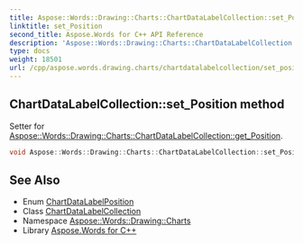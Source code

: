 ```yaml
---
title: Aspose::Words::Drawing::Charts::ChartDataLabelCollection::set_Position method
linktitle: set_Position
second_title: Aspose.Words for C++ API Reference
description: 'Aspose::Words::Drawing::Charts::ChartDataLabelCollection::set_Position method. Setter for Aspose::Words::Drawing::Charts::ChartDataLabelCollection::get_Position in C++.'
type: docs
weight: 18501
url: /cpp/aspose.words.drawing.charts/chartdatalabelcollection/set_position/
---
```

## ChartDataLabelCollection::set_Position method


Setter for [Aspose::Words::Drawing::Charts::ChartDataLabelCollection::get_Position](../get_position/).

```cpp
void Aspose::Words::Drawing::Charts::ChartDataLabelCollection::set_Position(Aspose::Words::Drawing::Charts::ChartDataLabelPosition value)
```

## See Also

* Enum [ChartDataLabelPosition](../../chartdatalabelposition/)
* Class [ChartDataLabelCollection](../)
* Namespace [Aspose::Words::Drawing::Charts](../../)
* Library [Aspose.Words for C++](../../../)
